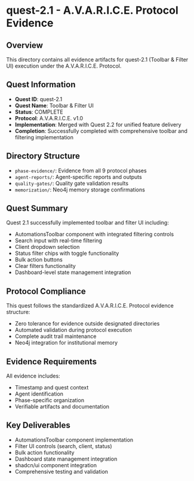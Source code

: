 # quest-2.1 - A.V.A.R.I.C.E. Protocol Evidence

## Overview
This directory contains all evidence artifacts for quest-2.1 (Toolbar & Filter UI) execution under the A.V.A.R.I.C.E. Protocol.

## Quest Information
- **Quest ID**: quest-2.1
- **Quest Name**: Toolbar & Filter UI
- **Status**: COMPLETE
- **Protocol**: A.V.A.R.I.C.E. v1.0
- **Implementation**: Merged with Quest 2.2 for unified feature delivery
- **Completion**: Successfully completed with comprehensive toolbar and filtering implementation

## Directory Structure
- `phase-evidence/`: Evidence from all 9 protocol phases
- `agent-reports/`: Agent-specific reports and outputs
- `quality-gates/`: Quality gate validation results
- `memorization/`: Neo4j memory storage confirmations

## Quest Summary
Quest 2.1 successfully implemented toolbar and filter UI including:
- AutomationsToolbar component with integrated filtering controls
- Search input with real-time filtering
- Client dropdown selection
- Status filter chips with toggle functionality
- Bulk action buttons
- Clear filters functionality
- Dashboard-level state management integration

## Protocol Compliance
This quest follows the standardized A.V.A.R.I.C.E. Protocol evidence structure:
- Zero tolerance for evidence outside designated directories
- Automated validation during protocol execution
- Complete audit trail maintenance
- Neo4j integration for institutional memory

## Evidence Requirements
All evidence includes:
- Timestamp and quest context
- Agent identification
- Phase-specific organization
- Verifiable artifacts and documentation

## Key Deliverables
- AutomationsToolbar component implementation
- Filter UI controls (search, client, status)
- Bulk action functionality
- Dashboard state management integration
- shadcn/ui component integration
- Comprehensive testing and validation
